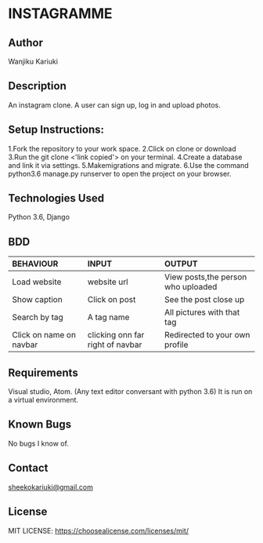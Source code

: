 # INSTAGRAMME

## Author

Wanjiku Kariuki

## Description
An instagram clone. A user can sign up, log in and upload photos.

## Setup Instructions:
1.Fork the repository to your work space.
2.Click on clone or download
3.Run the git clone <'link copied'> on your terminal.
4.Create a database and link it via settings.
5.Makemigrations and migrate.
6.Use the command python3.6 manage.py runserver to open the project on your browser.

## Technologies Used

Python 3.6, Django

## BDD

| BEHAVIOUR    | INPUT   |  OUTPUT |
| :------------- | :------------- | :--------------- |
| Load website | website url | View posts,the person who uploaded|
| Show caption | Click on post  | See the post close up |
| Search by tag | A tag name | All pictures with that tag |
| Click on name on navbar | clicking onn far right of navbar | Redirected to your own profile |


## Requirements

Visual studio, Atom.
(Any text editor conversant with python 3.6)
It is run on a virtual environment.

## Known Bugs
No bugs I know of.

## Contact

sheekokariuki@gmail.com

## License
 MIT LICENSE:
https://choosealicense.com/licenses/mit/

